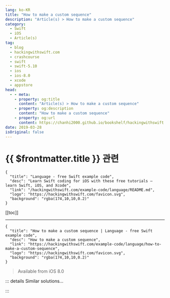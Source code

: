 ```yaml
---
lang: ko-KR
title: "How to make a custom sequence"
description: "Article(s) > How to make a custom sequence"
category:
  - Swift
  - iOS
  - Article(s)
tag: 
  - blog
  - hackingwithswift.com
  - crashcourse
  - swift
  - swift-5.10
  - ios
  - ios-8.0
  - xcode
  - appstore
head:
  - - meta:
    - property: og:title
      content: "Article(s) > How to make a custom sequence"
    - property: og:description
      content: "How to make a custom sequence"
    - property: og:url
      content: https://chanhi2000.github.io/bookshelf/hackingwithswift.com/example-code/language/how-to-make-a-custom-sequence.html
date: 2019-03-28
isOriginal: false
---
```


# {{ $frontmatter.title }} 관련

```component VPCard
{
  "title": "Language - free Swift example code",
  "desc": "Learn Swift coding for iOS with these free tutorials – learn Swift, iOS, and Xcode",
  "link": "/hackingwithswift.com/example-code/language/README.md",
  "logo": "https://hackingwithswift.com/favicon.svg",
  "background": "rgba(174,10,10,0.2)"
}
```

[[toc]]

---

```component VPCard
{
  "title": "How to make a custom sequence | Language - free Swift example code",
  "desc": "How to make a custom sequence",
  "link": "https://hackingwithswift.com/example-code/language/how-to-make-a-custom-sequence",
  "logo": "https://hackingwithswift.com/favicon.svg",
  "background": "rgba(174,10,10,0.2)"
}
```

> Available from iOS 8.0

<!-- TODO: 작성 -->

<!-- 
When you use a `for-in` loop, Swift maps that code to a `while` loop that generates an iterator for your data. Swift then calls `next()` on that iterator repeatedly until it gets back `nil` to signal that the loop has ended.

This functionality is all handled through two protocols: `Sequence` describes something that can be looped over, and `IteratorProtocol` describes something that iterates over a sequence. If you combine them both into a single type, all you need to do is implement a `next()` method returning whatever value comes next in your sequence.

Let’s walk through a simple sequence that counts doubles up from 1, so it will count 1, 2, 4, 8, 16, 32, 64, 128, 256, and so on until we run out of integers that can be stored in `Int`.

In code this means creating a new `DoubleGenerator` struct that conforms to both `Sequence` and `IteratorProtocol`. Because this type conforms to both protocols, we only need to implement one method: `next()`. This should double the current number then return it, however we need to do that doubling inside a `defer` block so that we only double *after* we’ve returned.

Here’s the code:

```swift
struct DoubleGenerator: Sequence, IteratorProtocol {
    var current = 1

    mutating func next() -> Int? {
        defer {
            current *= 2
        }

        return current
    }
}
```

As that’s an infinite sequence you should be careful using it. For example, this code increments a counter each time its loop goes around and exits the loop when the counter reaches 10.

```swift
var i = 0

let numbers = DoubleGenerator()
for number in numbers {
    i += 1
    if i == 10 { break }

    print(number)
}
```

That will print doubles of 1 through to 256.

If you want your iterator and sequences to be *different* types, you’ll need to add a `makeIterator()` method to your sequence.

-->

::: details Similar solutions…

<!--
/quick-start/concurrency/whats-the-difference-between-sequence-asyncsequence-and-asyncstream">What’s the difference between Sequence, AsyncSequence, and AsyncStream? 
/quick-start/concurrency/how-to-convert-an-asyncsequence-into-a-sequence">How to convert an AsyncSequence into a Sequence 
/example-code/language/what-is-a-lazy-sequence">What is a lazy sequence? 
/example-code/games/how-to-run-skactions-in-a-sequence">How to run SKActions in a sequence 
/example-code/language/how-to-find-the-longest-initial-sequence-in-an-array">How to find the longest initial sequence in an array</a>
-->

:::

